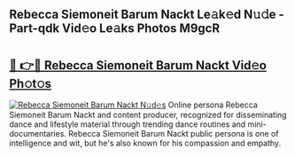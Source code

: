 ## Rebecca Siemoneit Barum Nackt Le𝚊k𝚎d N𝚞𝚍e - Part-qdk Vid𝚎o Le𝚊ks Photos M9gcR

# <h2><a href="http://fb80hnz.evod.top/?m=Rebecca+Siemoneit+Barum+Nackt">🔗 👉🔴 Rebecca Siemoneit Barum Nackt Vid𝚎o Ph𝚘t𝚘s</a></h2>

[![Rebecca Siemoneit Barum Nackt N𝚞d𝚎s](https://i.imgur.com/8V9OHl7.gif)](http://fb80hnz.evod.top/?m=Rebecca+Siemoneit+Barum+Nackt)
Online persona Rebecca Siemoneit Barum Nackt and content producer, recognized for disseminating dance and lifestyle material through trending dance routines and mini-documentaries. Rebecca Siemoneit Barum Nackt public persona is one of intelligence and wit, but he's also known for his compassion and empathy. 
